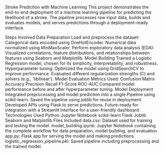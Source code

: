 Stroke Prediction with Machine Learning
This project demonstrates the end-to-end deployment of a machine learning pipeline for predicting the likelihood of a stroke. The pipeline processes raw input data, builds and evaluates models, and serves predictions through a deployment-ready interface.

Steps Involved
Data Preparation
Load and preprocess the dataset:
Categorical data encoded using OneHotEncoder.
Numerical data normalized using MinMaxScaler.
Perform exploratory data analysis (EDA):
Visualized correlations, feature distributions, and relationships between features using Seaborn and Matplotlib.
Model Building
Trained a Logistic Regression model, chosen for its simplicity, interpretability, and robustness.
Hyperparameter tuning:
Optimized the model using GridSearchCV to improve performance.
Evaluated different regularization strengths (C) and solvers (e.g., 'liblinear').
Model Evaluation
Metrics Used:
Confusion Matrix
Accuracy
Precision
Recall
F1-Score
ROC-AUC
Compared model performance before and after hyperparameter tuning.
Model Deployment
Integrated preprocessing and model prediction into a single Pipeline using scikit-learn.
Saved the pipeline using joblib for reuse in deployment.
Developed APIs using Flask to serve predictions.
Future-ready for integration with a Streamlit interface for a user-friendly dashboard.
Technologies Used
Python
Jupyter Notebook
scikit-learn
Flask
Joblib
Seaborn and Matplotlib
Files Included
data.csv: Dataset used for training and testing the model.
model_building.ipynb: Jupyter Notebook containing the complete workflow for data preparation, model building, and evaluation.
app.py: Flask app for serving the model and making predictions.
logistic_regression_pipeline.pkl: Saved pipeline including preprocessing and the trained model.
